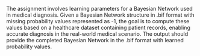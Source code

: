 The assignment involves learning parameters for a Bayesian Network used in medical diagnosis. Given a Bayesian Network structure in .bif format with missing probability values represented as -1, the goal is to compute these values based on a healthcare dataset containing patient records, enabling accurate diagnosis in the real-world medical scenario. The output should provide the completed Bayesian Network in the .bif format with learned probability values.
